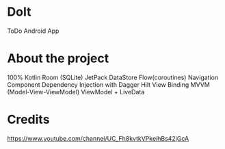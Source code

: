 # DoIt
ToDo Android App

# About the project

100% Kotlin
Room (SQLite)
JetPack DataStore
Flow(coroutines)
Navigation Component
Dependency Injection with Dagger Hilt
View Binding
MVVM (Model-View-ViewModel)
ViewModel + LiveData

# Credits 
https://www.youtube.com/channel/UC_Fh8kvtkVPkeihBs42jGcA